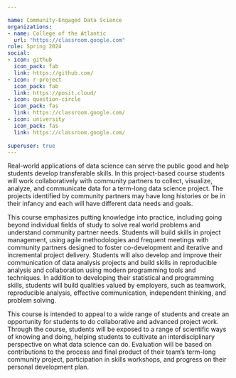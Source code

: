 ```yaml
---

name: Community-Engaged Data Science
organizations:
- name: College of the Atlantic
  url: "https://classroom.google.com"
role: Spring 2024
social:
- icon: github
  icon_pack: fab
  link: https://github.com/
- icon: r-project
  icon_pack: fab
  link: https://posit.cloud/
- icon: question-circle
  icon_pack: fas
  link: https://classroom.google.com/
- icon: university
  icon_pack: fas
  link: https://classroom.google.com/
  
superuser: true
---
```


Real-world applications of data science can serve the public good and help students develop transferable skills. In this project-based course students will work collaboratively with community partners to collect, visualize, analyze, and communicate data for a term-long data science project. The projects identified by community partners may have long histories or be in their infancy and each will have different data needs and goals.

This course emphasizes putting knowledge into practice, including going beyond individual fields of study to solve real world problems and understand community partner needs. Students will build skills in project management, using agile methodologies and frequent meetings with community partners designed to foster co-development and iterative and incremental project delivery. Students will also develop and improve their communication of data analysis projects and build skills in reproducible analysis and collaboration using modern programming tools and techniques. In addition to developing their statistical and programming skills, students will build qualities valued by employers, such as teamwork, reproducible analysis, effective communication, independent thinking, and problem solving.

This course is intended to appeal to a wide range of students and create an opportunity for students to do collaborative and advanced project work. Through the course, students will be exposed to a range of scientific ways of knowing and doing, helping students to cultivate an interdisciplinary perspective on what data science can do. Evaluation will be based on contributions to the process and final product of their team’s term-long community project, participation in skills workshops, and progress on their personal development plan.